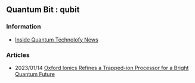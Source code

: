 ## Quantum Bit : qubit


### Information
- [Inside Quantum Technolofy News](https://www.insidequantumtechnology.com/)


### Articles
- 2023/01/14 [Oxford Ionics Refines a Trapped-ion Processor for a Bright Quantum Future](https://www.allaboutcircuits.com/news/oxford-ionics-refines-a-trapped-ion-processor-for-a-bright-quantum-future/)


